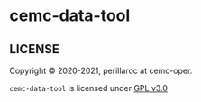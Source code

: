 # cemc-data-tool

## LICENSE

Copyright &copy; 2020-2021, perillaroc at cemc-oper.

`cemc-data-tool` is licensed under [GPL v3.0](LICENSE.md)